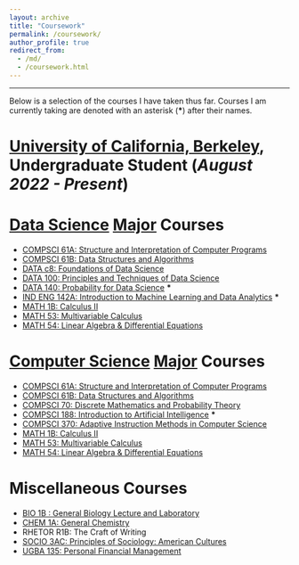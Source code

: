 ```yaml
---
layout: archive
title: "Coursework"
permalink: /coursework/
author_profile: true
redirect_from: 
  - /md/
  - /coursework.html
---
```

---

Below is a selection of the courses I have taken thus far. Courses I am currently taking are denoted with an asterisk (__*__) after their names.

__[University of California, Berkeley](https://www.berkeley.edu/)__, Undergraduate Student (_August 2022 - Present_)
======
# [Data Science](https://cdss.berkeley.edu/dsus) [Major](https://cdss.berkeley.edu/dsus/academics/data-science-major) Courses
* <a href = "https://cs61a.org/" target = "_blank">COMPSCI 61A: Structure and Interpretation of Computer Programs</a>
* <a href = "https://fa23.datastructur.es/" target = "_blank">COMPSCI 61B: Data Structures and Algorithms</a>
* <a href = "http://www.data8.org/fa22/" target = "_blank">DATA c8: Foundations of Data Science</a>
* <a href = "https://ds100.org" target = "_blank">DATA 100: Principles and Techniques of Data Science</a>
* <a href = "http://prob140.org/" target = "_blank">DATA 140: Probability for Data Science</a> __*__ 
* <a href = "https://classes.berkeley.edu/content/2024-fall-indeng-142a-1-lec-1" target = "_blank">IND ENG 142A: Introduction to Machine Learning and Data Analytics</a> __*__ 
* <a href = "https://math.berkeley.edu/courses/overview/lowerdivcourses/math1b" target = "_blank">MATH 1B: Calculus II</a>
* <a href = "https://math.berkeley.edu/courses/overview/lowerdivcourses/math53" target = "_blank">MATH 53: Multivariable Calculus</a>
* <a href = "https://math.berkeley.edu/courses/overview/lowerdivcourses/math54" target = "_blank">MATH 54: Linear Algebra & Differential Equations</a>


# [Computer Science](https://eecs.berkeley.edu/cs/) [Major](https://eecs.berkeley.edu/academics/undergraduate/cs-ba/) Courses
* <a href = "https://cs61a.org/" target = "_blank">COMPSCI 61A: Structure and Interpretation of Computer Programs</a>
* <a href = "https://fa23.datastructur.es/" target = "_blank">COMPSCI 61B: Data Structures and Algorithms</a>
* <a href = "http://www.eecs70.org/" target = "_blank">COMPSCI 70: Discrete Mathematics and Probability Theory</a>
* <a href = "https://inst.eecs.berkeley.edu/~cs188/sp24/" target = "_blank">COMPSCI 188: Introduction to Artificial Intelligence</a> __*__ 
* <a href = "https://www2.eecs.berkeley.edu/Courses/CS370/" target = "_blank">COMPSCI 370: Adaptive Instruction Methods in Computer Science</a>
* <a href = "https://math.berkeley.edu/courses/overview/lowerdivcourses/math1b" target = "_blank">MATH 1B: Calculus II</a>
* <a href = "https://math.berkeley.edu/courses/overview/lowerdivcourses/math53" target = "_blank">MATH 53: Multivariable Calculus</a>
* <a href = "https://math.berkeley.edu/courses/overview/lowerdivcourses/math54" target = "_blank">MATH 54: Linear Algebra & Differential Equations</a>


# Miscellaneous Courses
* <a href = "https://classes.berkeley.edu/content/2023-fall-biology-1b-001-lec-001" target = "_blank">BIO 1B : General Biology Lecture and Laboratory</a>
* <a href = "https://slc.berkeley.edu/programs/science/courses-supported/chemistry-1a-1al" target = "_blank">CHEM 1A: General Chemistry</a>
* RHETOR R1B: The Craft of Writing
* <a href = "https://classes.berkeley.edu/content/2023-fall-sociol-3ac-001-lec-001" target = "_blank">SOCIO 3AC: Principles of Sociology: American Cultures</a>
* <a href = "https://classes.berkeley.edu/content/2024-fall-ugba-135-001-lec-001" target = "_blank">UGBA 135: Personal Financial Management</a>
